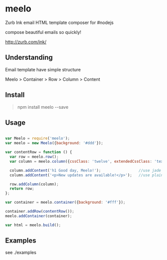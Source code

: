 # meelo
Zurb Ink email HTML template composer for #nodejs

compose beautiful emails so quickly!

http://zurb.com/ink/


## Understanding

Email template have simple structure

Meelo > Container > Row > Column > Content


## Install

> npm install meelo --save


## Usage

`````javascript 

var Meelo = require('meelo');
var meelo = new Meelo({background: '#ddd'});

var contentRow = function () {
  var row = meelo.row();
  var column = meelo.column({cssClass: 'twelve', extendedCssClass: 'text-pad'});

  column.addContent('h1 Good day, Meelo!');                 //use jade syntax
  column.addContent('<p>New updates are available!</p>');   //use plain html

  row.addColumn(column);
  return row;
};

var container = meelo.container({background: '#fff'});

container.addRow(contentRow());
meelo.addContainer(container);

var html = meelo.build();

`````

## Examples

see ./examples